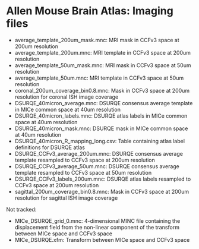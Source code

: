
# Allen Mouse Brain Atlas: Imaging files

- average_template_200um_mask.mnc: MRI mask in CCFv3 space at 200um resolution
- average_template_200um.mnc: MRI template in CCFv3 space at 200um resolution
- average_template_50um_mask.mnc: MRI mask in CCFv3 space at 50um resolution
- average_template_50um.mnc: MRI template in CCFv3 space at 50um resolution
- coronal_200um_coverage_bin0.8.mnc: Mask in CCFv3 space at 200um resolution for coronal ISH image coverage
- DSURQE_40micron_average.mnc: DSURQE consensus average template in MICe common space at 40um resolution
- DSURQE_40micron_labels.mnc: DSURQE atlas labels in MICe common space at 40um resolution
- DSURQE_40micron_mask.mnc: DSURQE mask in MICe common space at 40um resolution
- DSURQE_40micron_R_mapping_long.csv: Table containing atlas label definitions for DSURQE atlas
- DSURQE_CCFv3_average_200um.mnc: DSURQE consensus average template resampled to CCFv3 space at 200um resolution
- DSURQE_CCFv3_average_50um.mnc: DSURQE consensus average template resampled to CCFv3 space at 50um resolution
- DSURQE_CCFv3_labels_200um.mnc: DSURQE atlas labels resampled to CCFv3 space at 200um resolution
- sagittal_200um_coverage_bin0.8.mnc: Mask in CCFv3 space at 200um resolution for sagittal ISH image coverage

Not tracked:

- MICe_DSURQE_grid_0.mnc: 4-dimensional MINC file containing the displacement field from the non-linear component of the transform between MICe space and CCFv3 space
- MICe_DSURQE.xfm: Transform between MICe space and CCFv3 space